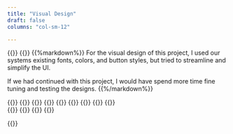 ```yaml
---
title: "Visual Design"
draft: false
columns: "col-sm-12"

---
```

{{<row>}}
{{<column class="col-12 col-sm-12 col-md-8 col-lg-7 mb-4" >}}
{{%markdown%}}
For the visual design of this project, I used our systems existing fonts, colors, and button styles, but tried to streamline and simplify the UI. 

If we had continued with this project, I would have spend more time fine tuning and testing the designs.
{{%/markdown%}}
<div class="row mt-5">
    {{<column class="col-6 col-sm-6 col-md-4 float-left">}}
    {{<workImage class="figure text-muted mb-4" src="/work/pm-redesign/03-visual/v4-contact-tablet.png" alt="Customer details on a tablet" caption="Customer details on a tablet">}}
    {{</column>}}
    {{<column class="col-6  col-sm-6 col-md-4  float-left">}}
    {{<workImage class="figure text-muted mb-4" src="/work/pm-redesign/03-visual/v4jobdone-tablet.png" alt="Completed Job on a tablet" caption="Completed Job on a tablet">}}
    {{</column>}}
    {{<column class="col-6  col-sm-6 col-md-4 float-left">}}
    {{<workImage class="figure text-muted mb-4" src="/work/pm-redesign/03-visual/v4jobprog-desktop.png" alt="Job 'In Progress' on a desktop" caption="Job 'In Progress' on a desktop">}}
    {{</column>}}
</div>
{{</column>}}
{{<column class="col-6 col-sm-6 col-md-2">}}
  {{<workImage class="figure text-muted mb-4" src="/work/pm-redesign/03-visual/v05mobilejob.png" alt="Job Screen on a mobile device">}}
{{</column>}}

{{</row>}}